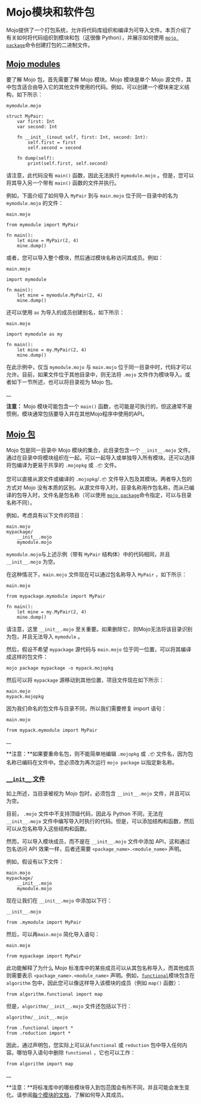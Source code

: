 # Mojo模块和软件包

Mojo提供了一个打包系统，允许将代码库组织和编译为可导入文件。本页介绍了有关如何将代码组织到模块和包（这很像 Python），并展示如何使用 [`mojo package`](https://docs.modular.com/mojo/cli/package.html)命令创建打包的二进制文件。

## [Mojo modules](#mojo-modules)

要了解 Mojo 包，首先需要了解 Mojo 模块。Mojo 模块是单个 Mojo 源文件，其中包含适合由导入它的其他文件使用的代码。例如，可以创建一个模块来定义结构，如下所示：

```
mymodule.mojo
```

```
struct MyPair:
    var first: Int
    var second: Int

    fn __init__(inout self, first: Int, second: Int):
        self.first = first
        self.second = second

    fn dump(self):
        print(self.first, self.second)
```

请注意，此代码没有 `main()` 函数，因此无法执行 `mymodule.mojo` 。但是，您可以将其导入另一个带有 `main()` 函数的文件并执行。

例如，下面介绍了如何导入 `MyPair` 到与 `main.mojo` 位于同一目录中的名为 `mymodule.mojo` 的文件：

```
main.mojo
```

```
from mymodule import MyPair

fn main():
    let mine = MyPair(2, 4)
    mine.dump()
```

或者，您可以导入整个模块，然后通过模块名称访问其成员。例如：

```
main.mojo
```

```
import mymodule

fn main():
    let mine = mymodule.MyPair(2, 4)
    mine.dump()
```

还可以使用 `as` 为导入的成员创建别名，如下所示：

```
main.mojo
```

```
import mymodule as my

fn main():
    let mine = my.MyPair(2, 4)
    mine.dump()
```

在此示例中，仅当 `mymodule.mojo` 与 `main.mojo` 位于同一目录中时，代码才可以允许。目前，如果文件位于其他目录中，则无法将 `.mojo` 文件作为模块导入。或者如下一节所述，也可以将目录视为 Mojo 包。

__

**注意：** Mojo 模块可能包含一个 `main()` 函数，也可能是可执行的，但这通常不是惯例，模块通常包括要导入并在其他Mojo程序中使用的API。

## [Mojo 包](#mojo-packages)

Mojo 包是同一目录中 Mojo 模块的集合，此目录包含一个 `__init__.mojo` 文件。通过在目录中将模块组织在一起，可以一起导入或单独导入所有模块。还可以选择将包编译为更易于共享的 `.mojopkg` 或 `.📦` 文件。

您可以直接从源文件或编译的 `.mojopkg`/`.📦` 文件导入包及其模块。两者导入包的方式对 Mojo 没有本质的区别。从源文件导入时，目录名称用作包名称，而从已编译的包导入时，文件名是包名称（可以使用 [`mojo package`](https://docs.modular.com/mojo/cli/package.html)命令指定，可以与目录名称不同）。

例如，考虑具有以下文件的项目：

```
main.mojo
mypackage/
    __init__.mojo
    mymodule.mojo
```

`mymodule.mojo`与上述示例（带有 `MyPair` 结构体）中的代码相同，并且 `__init__.mojo` 为空。

在这种情况下，`main.mojo` 文件现在可以通过包名称导入 `MyPair` ，如下所示：
```
main.mojo
```

```
from mypackage.mymodule import MyPair

fn main():
    let mine = my.MyPair(2, 4)
    mine.dump()
```

请注意，这里 `__init__.mojo` 至关重要。如果删除它，则Mojo无法将该目录识别为包，并且无法导入 `mymodule` 。

然后，假设不希望 `mypackage` 源代码与 `main.mojo` 位于同一位置，可以将其编译成这样的包文件：

```
mojo package mypackage -o mypack.mojopkg
```

然后可以将 `mypackage` 源移动到其他位置，项目文件现在如下所示：

```
main.mojo
mypack.mojopkg
```

因为我们命名的包文件与目录不同，所以我们需要修复 import 语句：

```
main.mojo
```

```
from mypack.mymodule import MyPair
```

__

**注意：**如果要重命名包，则不能简单地编辑 `.mojopkg` 或 `.📦` 文件名，因为包名称已编码在文件中。您必须改为再次运行 `mojo package` 以指定新名称。

### [`__init__` 文件](#the-__init__-file)

如上所述，当目录被视为 Mojo 包时，必须包含 `__init__.mojo` 文件，并且可以为空。

目前， `.mojo` 文件中不支持顶级代码，因此与 Python 不同，无法在 `__init__.mojo` 文件中编写导入时执行的代码。但是，可以添加结构和函数，然后可以从包名称导入这些结构和函数。

然而，可以导入模块成员，而不是在 `__init__.mojo` 文件中添加 API，这和通过包名访问 API 效果一样，后者还需要 `<package_name>.<module_name>` 声明。

例如，假设有以下文件：

```
main.mojo
mypackage/
    __init__.mojo
    mymodule.mojo
```

现在让我们在 `__init__.mojo` 中添加以下行：

```
__init__.mojo
```

```
from .mymodule import MyPair
```

然后，可以再`main.mojo` 简化导入语句：

```
main.mojo
```

```
from mypackage import MyPair
```

此功能解释了为什么 Mojo 标准库中的某些成员可以从其包名称导入，而其他成员则需要表示 `<package_name>.<module_name>` 声明。例如，[`functional`](https://docs.modular.com/mojo/stdlib/algorithm/functional.html)模块包含在 `algorithm` 包中，因此您可以像这样导入该模块的成员（例如 `map()` 函数）：

```
from algorithm.functional import map
```

但是，`algorithm/__init__.mojo` 文件还包括以下行：
```
algorithm/__init__.mojo
```

```
from .functional import *
from .reduction import *
```

因此，通过声明包，您实际上可以从`functional` 或 `reduction` 包中导入任何内容。哪怕导入语句中删除 `functional` ，它也可以工作：

```
from algorithm import map
```

__

**注意：**将标准库中的哪些模块导入到包范围会有所不同，并且可能会发生变化。请参阅[每个模块的文档](https://docs.modular.com/mojo/lib.html)，了解如何导入其成员。
